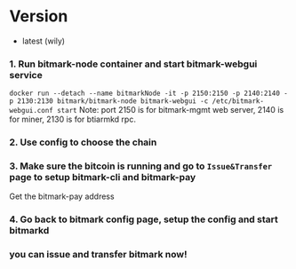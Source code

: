 # Version
- latest (wily)

### 1. Run bitmark-node container and start bitmark-webgui service
`docker run --detach --name bitmarkNode -it -p 2150:2150 -p 2140:2140 -p 2130:2130 bitmark/bitmark-node bitmark-webgui -c /etc/bitmark-webgui.conf start`
Note: port 2150 is for bitmark-mgmt web server, 2140 is for miner, 2130 is for btiarmkd rpc.

### 2. Use config to choose the chain

### 3. Make sure the bitcoin is running and go to `Issue&Transfer` page to setup bitmark-cli and bitmark-pay
Get the bitmark-pay address

### 4. Go back to bitmark config page, setup the config and start bitmarkd

### you can issue and transfer bitmark now!
